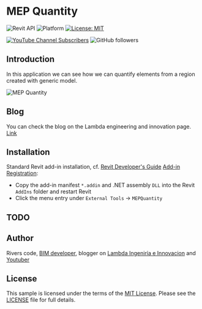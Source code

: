 # MEP Quantity
![Revit API](https://img.shields.io/badge/Revit%20API%202022-blue.svg)
![Platform](https://img.shields.io/badge/platform-Windows-lightgray.svg)
[![License: MIT](https://img.shields.io/badge/License-MIT-yellow.svg)](https://opensource.org/licenses/MIT)

[![YouTube Channel Subscribers](https://img.shields.io/youtube/channel/subscribers/UCB1cArVscPlRRBS7Sa-3Gqw?label=River%20Code&style=social)](https://youtube.com/riverscode?sub_confirmation=1)
![GitHub followers](https://img.shields.io/github/stars/riverscode?style=social)

## Introduction

In this application we can see how we can quantify elements from a region created with generic model.

![MEP Quantity](https://user-images.githubusercontent.com/92652351/207517371-6baf6e67-82fe-48dc-88b8-b51c711f1662.png)

## Blog

You can check the blog on the Lambda engineering and innovation page. [Link](https://lambda.com.pe/blog/cuantificar-por-modelo-generico)

## Installation

Standard Revit add-in installation, cf.
[Revit Developer's Guide](https://help.autodesk.com/view/RVT/2022/ENU/?guid=Revit_API_Revit_API_Developers_Guide_html)
[Add-in Registration](https://help.autodesk.com/view/RVT/2022/ENU/?guid=Revit_API_Revit_API_Developers_Guide_Introduction_Add_In_Integration_Add_in_Registration_html):

- Copy the add-in manifest `*.addin` and .NET assembly `DLL` into the Revit `AddIns` folder and restart Revit
- Click the menu entry under `External Tools` &rarr; `MEPQuantity`

## TODO


## Author

Rivers code, [BIM developer](https://riverscode.vercel.app/), blogger on [Lambda Ingeniría e Innovacion](https://lambda.com.pe/blog) and [Youtuber](https://www.youtube.com/c/RiversCode)

## License

This sample is licensed under the terms of the [MIT License](http://opensource.org/licenses/MIT).
Please see the [LICENSE](LICENSE) file for full details.
